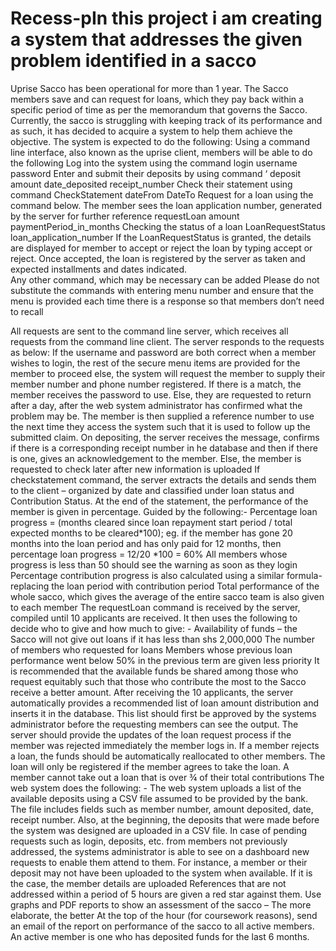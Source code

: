 # Recess-pIn this project i am creating a system that addresses the given problem identified in a sacco
Uprise Sacco has been operational for more than 1 year. The Sacco members save and can request for loans, which they pay back within a specific period of time as per the memorandum that governs the Sacco. Currently, the sacco is struggling with keeping track of its performance and as such, it has decided to acquire a system to help them achieve the objective. The system is expected to do the following:
Using a command line interface, also known as the uprise client, members will be able to do the following 
Log into the system using the command 
login username password 
Enter and submit their deposits by using command ‘
deposit amount date_deposited  receipt_number
Check their statement using command 
CheckStatement dateFrom DateTo
Request for a loan using the command below. The member sees the loan application number, generated by the server for further reference
requestLoan amount paymentPeriod_in_months
Checking the status of a loan 
LoanRequestStatus loan_application_number 
If the LoanRequestStatus is granted, the details are displayed for member to accept or reject the loan by typing accept or reject. Once accepted, the loan is registered by the server as taken and expected installments and dates indicated.  
Any other command, which may be necessary can be added 
Please do not substitute the commands with entering menu number and ensure that the menu is provided each time there is a response so that members don’t need to recall

All requests are sent to the command line server, which receives all requests from the command line client. The server responds to the requests as below:
If the username and password are both correct when a member wishes to login, the rest of the secure menu items are provided for the member to proceed else, the system will request the member to supply their member number and phone number registered. If there is a match, the member receives the password to use.  Else, they are requested to return after a day, after the web system administrator has confirmed what the problem may be. The member is then supplied a reference number to use the next time they access the system such that it is used to follow up the submitted claim. 
On depositing, the server receives the message, confirms if there is a corresponding receipt number in he database and then if there is one, gives an acknowledgement to the member. Else, the member is requested to check later after new information is uploaded 
If checkstatement command, the server extracts the details and sends them to the client – organized by date and classified under loan status and Contribution Status. At the end of the statement, the performance of the member is given in percentage. Guided by the following:-
Percentage loan progress = (months cleared since loan repayment start period / total expected months to be cleared*100);
eg. if the member has gone 20 months into the loan period  and has only paid for 12 months, then 
percentage loan progress = 12/20 *100 = 60%
All members whose progress is less than 50 should see the warning as soon as they login 
Percentage contribution progress is also calculated using a similar formula- replacing the loan period with contribution period
Total performance of the whole sacco, which gives the average of the entire sacco team is also given to each member
The requestLoan command is received by the server, compiled until 10 applicants are received. It then uses the following to decide who to give and how much to give: -
Availability of funds – the Sacco will not give out loans if it has less than shs 2,000,000
The number of members who requested for loans 
Members whose previous loan performance went below 50% in the previous term are given less priority 
It is recommended that the available funds be shared among those who request equitably such that those who contribute the most to the Sacco receive a better amount. 
After receiving the 10 applicants, the server automatically provides a recommended list of loan amount distribution and inserts it in the database. This list should first be approved by the systems administrator before the requesting members can see the output. 
The server should provide the updates of the loan request process if the member was rejected immediately the member logs in. 
If a member rejects a loan, the funds should be automatically reallocated to other members. The loan will only be registered if the member agrees to take the loan. 
A member cannot take out a loan that is over ¾ of their total contributions
The web system does the following: -
The web system uploads a list of the available deposits using a CSV file assumed to be provided by the bank. The file includes fields such as member number, amount deposited, date, receipt number. Also, at the beginning, the deposits that were made before the system was designed are uploaded in a CSV file. 
In case of pending requests such as login, deposits, etc. from members not previously addressed, the systems administrator is able to see on a dashboard new requests to enable them attend to them. For instance, a member or their deposit may not have been uploaded to the system when available. If it is the case, the member details are uploaded
References that are not addressed within a period of 5 hours are given a red star against them. 
Use graphs and PDF reports to show an assessment of the sacco – The more elaborate, the better 
At the top of the hour (for coursework reasons), send an email of the report on performance of the sacco to all active members. An active member is one who has deposited funds for the last 6 months. 
